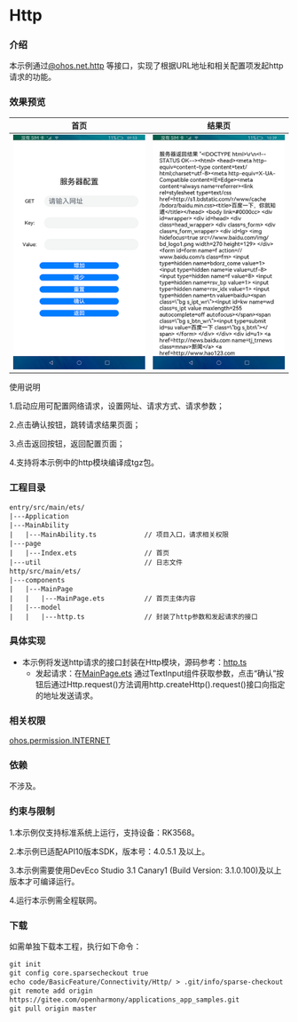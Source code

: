 # Http

### 介绍

本示例通过[@ohos.net.http](https://gitee.com/openharmony/docs/blob/master/zh-cn/application-dev/reference/apis/js-apis-http.md)
等接口，实现了根据URL地址和相关配置项发起http请求的功能。

### 效果预览

|首页|结果页|
|--------------------------------|--------------------------------|
|![](screenshots/device/index.png)|![](screenshots/device/result.png)

使用说明

1.启动应用可配置网络请求，设置网址、请求方式、请求参数；

2.点击确认按钮，跳转请求结果页面；

3.点击返回按钮，返回配置页面；

4.支持将本示例中的http模块编译成tgz包。

### 工程目录

```
entry/src/main/ets/
|---Application
|---MainAbility
|   |---MainAbility.ts            // 项目入口，请求相关权限
|---page
|   |---Index.ets                 // 首页
|---util                          // 日志文件
http/src/main/ets/
|---components
|   |---MainPage
|   |   |---MainPage.ets          // 首页主体内容
|   |---model
|   |   |---http.ts               // 封装了http参数和发起请求的接口
```

### 具体实现

* 本示例将发送http请求的接口封装在Http模块，源码参考：[http.ts](https://gitee.com/openharmony/applications_app_samples/blob/master/code/BasicFeature/Connectivity/Http/http/src/main/ets/components/model/http.ts)
  * 发起请求：在[MainPage.ets](https://gitee.com/openharmony/applications_app_samples/blob/master/code/BasicFeature/Connectivity/Http/http/src/main/ets/components/MainPage/MainPage.ets)
  通过TextInput组件获取参数，点击“确认”按钮后通过Http.request()方法调用http.createHttp().request()接口向指定的地址发送请求。

### 相关权限

[ohos.permission.INTERNET](https://gitee.com/openharmony/docs/blob/master/zh-cn/application-dev/security/permission-list.md)

### 依赖

不涉及。

### 约束与限制

1.本示例仅支持标准系统上运行，支持设备：RK3568。

2.本示例已适配API10版本SDK，版本号：4.0.5.1 及以上。

3.本示例需要使用DevEco Studio 3.1 Canary1 (Build Version: 3.1.0.100)及以上版本才可编译运行。

4.运行本示例需全程联网。

### 下载

如需单独下载本工程，执行如下命令：

```
git init
git config core.sparsecheckout true
echo code/BasicFeature/Connectivity/Http/ > .git/info/sparse-checkout
git remote add origin https://gitee.com/openharmony/applications_app_samples.git
git pull origin master
```